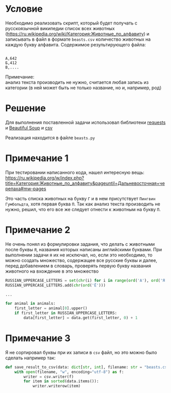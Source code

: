 # Условие

Необходимо реализовать скрипт, который будет получать с русскоязычной википедии список всех животных (https://ru.wikipedia.org/wiki/Категория:Животные_по_алфавиту) и записывать в файл в формате `beasts.csv` количество животных на каждую букву алфавита. Содержимое результирующего файла:
```csv

А,642
Б,412
В,....
```

Примечание:  
анализ текста производить не нужно, считается любая запись из категории (в ней может быть не только название, но и, например, род)

# Решение

Для выполнения поставленной задачи использовал библиотеки [requests](https://requests.readthedocs.io/en/latest/) и 
[Beautiful Soup](https://www.crummy.com/software/BeautifulSoup/bs4/doc/) и [csv](https://docs.python.org/3/library/csv.html)

Реализация находится в файле `beasts.py`

# Примечание 1

При тестировании написанного кода, нашел интересную вещь:
https://ru.wikipedia.org/w/index.php?title=Категория:Животные_по_алфавиту&pageuntil=Дальневосточная+черепаха#mw-pages

Это часть списка животных на букву `Г` и в нем присутствует `Пингвин Гумбольдта`, хотя первая буква `П`. 
Так как анализ текста производить не нужно, решил, что его все же следует отнести к животным на букву `П`.

# Примечание 2

Не очень понял из формулировки задания, что делать с животными после буквы `Я`, названия которых написаны английскими
буквами. При выполнении задачи я их не исключал, но, если это необходимо, то можно создать множество, содержащее
все русские буквы и далее, перед добавлением в словарь, проверять первую букву названия животного на вхождение в это множество
```python
RUSSIAN_UPPERCASE_LETTERS = set(chr(i) for i in range(ord('А'), ord('Я') + 1))
RUSSIAN_UPPERCASE_LETTERS.add(chr(ord('Ё')))

...

for animal in animals:
    first_letter = animal[0].upper()
    if first_letter in RUSSIAN_UPPERCASE_LETTERS:
        data[first_letter] = data.get(first_letter, 0) + 1
```

# Примечание 3

Я не сортировал буквы при их записи в `csv` файл, но это можно было сделать например так:

```python
def save_result_to_csv(data: dict[str, int], filename: str = "beasts.csv") -> None:
    with open(filename, "w", encoding="utf-8") as f:
        writer = csv.writer(f)
        for item in sorted(data.items()):
            writer.writerow(item)
```
